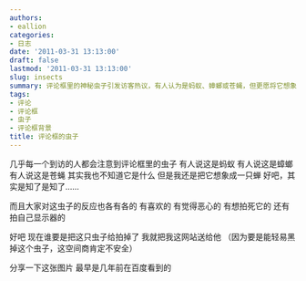```yaml
---
authors:
- eallion
categories:
- 日志
date: '2011-03-31 13:13:00'
draft: false
lastmod: '2011-03-31 13:13:00'
slug: insects
summary: 评论框里的神秘虫子引发访客热议，有人认为是蚂蚁、蟑螂或苍蝇，但更愿将它想象成一只蝉。有人喜爱，有人厌恶，甚至想拍死它或拍打显示器。若有人能黑掉这只虫子，网站将拱手相送，因为空间商的安全性值得怀疑。这张图片最初源自多年前的百度。
tags:
- 评论
- 评论框
- 虫子
- 评论框背景
title: 评论框的虫子
---
```

几乎每一个到访的人都会注意到评论框里的虫子
有人说这是蚂蚁
有人说这是蟑螂
有人说这是苍蝇
其实我也不知道它是什么
但是我还是把它想象成一只蝉
好吧，其实是知了是知了……

而且大家对这虫子的反应也各有各的
有喜欢的
有觉得恶心的
有想拍死它的
还有拍自己显示器的

好吧
现在谁要是把这只虫子给拍掉了
我就把我这网站送给他
（因为要是能轻易黑掉这个虫子，这空间商肯定不安全）

分享一下这张图片
最早是几年前在百度看到的